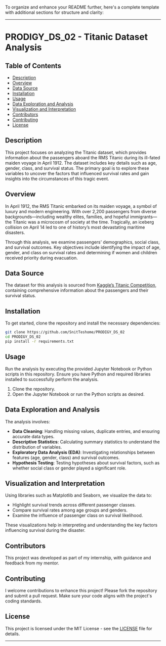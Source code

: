 To organize and enhance your README further, here's a complete template with additional sections for structure and clarity:

---

# PRODIGY_DS_02 - Titanic Dataset Analysis

## Table of Contents
- [Description](#description)
- [Overview](#overview)
- [Data Source](#data-source)
- [Installation](#installation)
- [Usage](#usage)
- [Data Exploration and Analysis](#data-exploration-and-analysis)
- [Visualization and Interpretation](#visualization-and-interpretation)
- [Contributors](#contributors)
- [Contributing](#contributing)
- [License](#license)

## Description
This project focuses on analyzing the Titanic dataset, which provides information about the passengers aboard the RMS Titanic during its ill-fated maiden voyage in April 1912. The dataset includes key details such as age, gender, class, and survival status. The primary goal is to explore these variables to uncover the factors that influenced survival rates and gain insights into the circumstances of this tragic event.

## Overview
In April 1912, the RMS Titanic embarked on its maiden voyage, a symbol of luxury and modern engineering. With over 2,200 passengers from diverse backgrounds—including wealthy elites, families, and hopeful immigrants—the Titanic was a microcosm of society at the time. Tragically, an iceberg collision on April 14 led to one of history’s most devastating maritime disasters.

Through this analysis, we examine passengers' demographics, social class, and survival outcomes. Key objectives include identifying the impact of age, gender, and class on survival rates and determining if women and children received priority during evacuation.

## Data Source
The dataset for this analysis is sourced from [Kaggle’s Titanic Competition](https://www.kaggle.com/c/titanic), containing comprehensive information about the passengers and their survival status.

## Installation
To get started, clone the repository and install the necessary dependencies:

```bash
git clone https://github.com/SnitTeshome/PRODIGY_DS_02
cd PRODIGY_DS_02
pip install -r requirements.txt
```
## Usage
Run the analysis by executing the provided Jupyter Notebook or Python scripts in this repository. Ensure you have Python and required libraries installed to successfully perform the analysis.

1. Clone the repository.
2. Open the Jupyter Notebook or run the Python scripts as desired.

## Data Exploration and Analysis
The analysis involves:
- **Data Cleaning**: Handling missing values, duplicate entries, and ensuring accurate data types.
- **Descriptive Statistics**: Calculating summary statistics to understand the distribution of variables.
- **Exploratory Data Analysis (EDA)**: Investigating relationships between features (age, gender, class) and survival outcomes.
- **Hypothesis Testing**: Testing hypotheses about survival factors, such as whether social class or gender played a significant role.

## Visualization and Interpretation
Using libraries such as Matplotlib and Seaborn, we visualize the data to:
- Highlight survival trends across different passenger classes.
- Compare survival rates among age groups and genders.
- Examine the influence of passenger class on survival likelihood.

These visualizations help in interpreting and understanding the key factors influencing survival during the disaster.

## Contributors
This project was developed as part of my internship, with guidance and feedback from my mentor.

## Contributing
I welcome contributions to enhance this project! Please fork the repository and submit a pull request. Make sure your code aligns with the project's coding standards.

## License
This project is licensed under the MIT License - see the [LICENSE](LICENSE) file for details.

---
